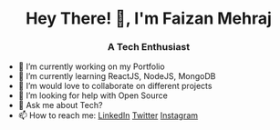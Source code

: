 <h1 align="center">Hey There! 👋, I'm Faizan Mehraj</h1>
<h3 align="center">A Tech Enthusiast</h3>

- 🔭 I’m currently working on my Portfolio
- 🌱 I’m currently learning ReactJS, NodeJS, MongoDB
- 👯 I’m would love to collaborate on different projects
- 🤔 I’m looking for help with Open Source
- 💬 Ask me about Tech?
- 📫 How to reach me: [LinkedIn](https://www.linkedin.com/in/faizan-mehraj-74241517b/) [Twitter](https://twitter.com/faxandar)  [Instagram](https://https://instagram.com/faxandar/)


